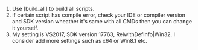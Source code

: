 1. Use [build_all] to build all scripts.
2. If certain script has compile error, check your IDE or compiler version and SDK version wheather it's same with all CMDs then you can change it yourself.
3. My setting is VS2017, SDK version 17763, RelwithDefInfo|Win32. I consider add more settings such as x64 or Win8.1 etc.
